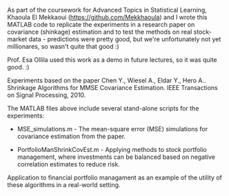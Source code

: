As part of the coursework for Advanced Topics in Statistical Learning, Khaoula El Mekkaoui (https://github.com/Mekkhaoula) and I wrote this MATLAB code to replicate the experiments in a research paper on covariance (shinkage) estimation and to test the methods on real stock-market data - predictions were pretty good, but we're unfortunately not yet millionares, so wasn't quite that good :)

Prof. Esa Ollila used this work as a demo in future lectures, so it was quite good. :)

Experiments based on the paper Chen Y., Wiesel A., Eldar Y., Hero A.. Shrinkage Algorithms for MMSE Covariance Estimation. IEEE Transactions on Signal Processing, 2010.

The MATLAB files above include several stand-alone scripts for the experiments:

 - MSE_simulations.m - The mean-square error (MSE) simulations for covariance estimation from the paper.

 - PortfolioManShrinkCovEst.m - Applying methods to stock portfolio management, where investments can be balanced based on negative correlation estimates to reduce risk.


Application to financial portfolio managament as an example of the utility of these algorithms in a real-world setting.

